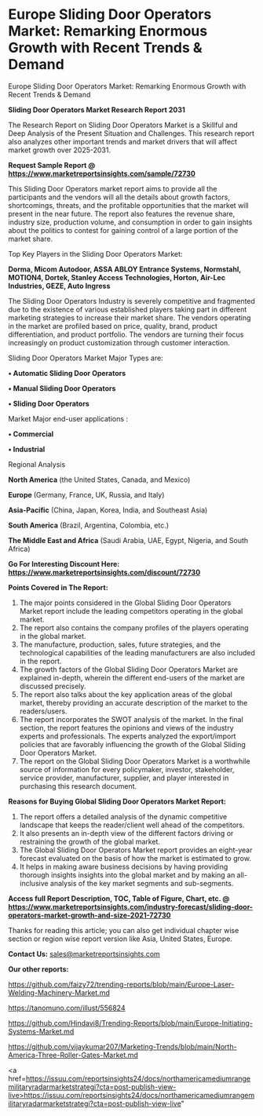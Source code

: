# Europe Sliding Door Operators Market: Remarking Enormous Growth with Recent Trends & Demand
Europe Sliding Door Operators Market: Remarking Enormous Growth with Recent Trends & Demand

<strong>Sliding Door Operators Market Research Report 2031</strong>

The Research Report on Sliding Door Operators Market is a Skillful and Deep Analysis of the Present Situation and Challenges. This research report also analyzes other important trends and market drivers that will affect market growth over 2025-2031.

<strong>Request Sample Report @ <a href=https://www.marketreportsinsights.com/sample/72730>https://www.marketreportsinsights.com/sample/72730</a></strong>

This Sliding Door Operators market report aims to provide all the participants and the vendors will all the details about growth factors, shortcomings, threats, and the profitable opportunities that the market will present in the near future. The report also features the revenue share, industry size, production volume, and consumption in order to gain insights about the politics to contest for gaining control of a large portion of the market share.

Top Key Players in the Sliding Door Operators Market:

<strong>Dorma, Micom Autodoor, ASSA ABLOY Entrance Systems, Normstahl, MOTION4, Dortek, Stanley Access Technologies, Horton, Air-Lec Industries, GEZE, Auto Ingress</strong>

The Sliding Door Operators Industry is severely competitive and fragmented due to the existence of various established players taking part in different marketing strategies to increase their market share. The vendors operating in the market are profiled based on price, quality, brand, product differentiation, and product portfolio. The vendors are turning their focus increasingly on product customization through customer interaction.

Sliding Door Operators Market Major Types are:

<strong>• Automatic Sliding Door Operators

• Manual Sliding Door Operators

• Sliding Door Operators</strong>

Market Major end-user applications :

<strong>• Commercial

• Industrial</strong>

Regional Analysis

</u><strong><b>North America</b></strong> (the United States, Canada, and Mexico)

<strong><b>Europe </b></strong>(Germany, France, UK, Russia, and Italy)

<strong><b>Asia-Pacific</b></strong> (China, Japan, Korea, India, and Southeast Asia)

<strong><b>South America</b></strong> (Brazil, Argentina, Colombia, etc.)

<strong><b>The Middle East and Africa</b></strong> (Saudi Arabia, UAE, Egypt, Nigeria, and South Africa)

<strong>Go For Interesting Discount Here: <a href=https://www.marketreportsinsights.com/discount/72730>https://www.marketreportsinsights.com/discount/72730</a></strong>

<strong>Points Covered in The Report:</strong>
<ol>
  <li>The major points considered in the Global Sliding Door Operators Market report include the leading competitors operating in the global market.</li>
  <li>The report also contains the company profiles of the players operating in the global market.</li>
  <li>The manufacture, production, sales, future strategies, and the technological capabilities of the leading manufacturers are also included in the report.</li>
  <li>The growth factors of the Global Sliding Door Operators Market are explained in-depth, wherein the different end-users of the market are discussed precisely.</li>
  <li>The report also talks about the key application areas of the global market, thereby providing an accurate description of the market to the readers/users.</li>
  <li>The report incorporates the SWOT analysis of the market. In the final section, the report features the opinions and views of the industry experts and professionals. The experts analyzed the export/import policies that are favorably influencing the growth of the Global Sliding Door Operators Market.</li>
  <li>The report on the Global Sliding Door Operators Market is a worthwhile source of information for every policymaker, investor, stakeholder, service provider, manufacturer, supplier, and player interested in purchasing this research document.</li>
</ol>
<strong>Reasons for Buying Global Sliding Door Operators Market Report:</strong>

<ol>
  <li>The report offers a detailed analysis of the dynamic competitive landscape that keeps the reader/client well ahead of the competitors.</li>
  <li>It also presents an in-depth view of the different factors driving or restraining the growth of the global market.</li>
  <li>The Global Sliding Door Operators Market report provides an eight-year forecast evaluated on the basis of how the market is estimated to grow.</li>
  <li>It helps in making aware business decisions by having providing thorough insights insights into the global market and by making an all-inclusive analysis of the key market segments and sub-segments.</li>
</ol>
<strong>Access full Report Description, TOC, Table of Figure, Chart, etc. @ <a href=https://www.marketreportsinsights.com/industry-forecast/sliding-door-operators-market-growth-and-size-2021-72730>https://www.marketreportsinsights.com/industry-forecast/sliding-door-operators-market-growth-and-size-2021-72730</a></strong>


Thanks for reading this article; you can also get individual chapter wise section or region wise report version like Asia, United States, Europe.

<strong>Contact Us:</strong>
sales@marketreportsinsights.com

<strong>Our other reports:</strong>

<a href=https://github.com/faizy72/trending-reports/blob/main/Europe-Laser-Welding-Machinery-Market.md>https://github.com/faizy72/trending-reports/blob/main/Europe-Laser-Welding-Machinery-Market.md</a>

<a href=https://tanomuno.com/illust/556824>https://tanomuno.com/illust/556824</a>

<a href=https://github.com/Hindavi8/Trending-Reports/blob/main/Europe-Initiating-Systems-Market.md>https://github.com/Hindavi8/Trending-Reports/blob/main/Europe-Initiating-Systems-Market.md</a>

<a href=https://github.com/vijaykumar207/Marketing-Trends/blob/main/North-America-Three-Roller-Gates-Market.md>https://github.com/vijaykumar207/Marketing-Trends/blob/main/North-America-Three-Roller-Gates-Market.md</a>

<a href=https://issuu.com/reportsinsights24/docs/northamericamediumrangemilitaryradarmarketstrategi?cta=post-publish-view-live>https://issuu.com/reportsinsights24/docs/northamericamediumrangemilitaryradarmarketstrategi?cta=post-publish-view-live</a>"

